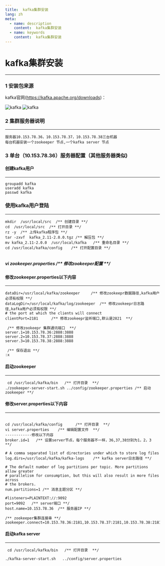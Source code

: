 ```yaml
---
title:  kafka集群安装
lang: zh
meta:
  - name: description
    content:  kafka集群安装
  - name: keywords
    content:  kafka集群安装
---
```


# kafka集群安装
---
### 1 安装包来源
kafka官网(https://kafka.apache.org/downloads)： 
<div id="page">
    <img src="/kafkalogo.png"  alt="kafka" />
     <img src="/attach/pg_node0.png" onclick="javascript:location.href='/attach/node0.zip'" 
     alt="kafka" />
</div>

### 2 集群服务器说明

<hr></hr>

```flow  \\                   // 
服务器10.153.78.36，10.153.78.37，10.153.78.38三台机器
每台机器安装一个zookeeper 节点,一个kafka server 节点
```

### 3 单台（10.153.78.36）服务器配置（其他服务器类似)

#### 创建kafka用户
<hr></hr>

```  \\              //
groupadd kafka
useradd kafka
passwd kafka 
```

###  使用kafka用户登陆
<hr></hr>

```  \\              //
mkdir  /usr/local/src  /** 创建目录 **/
cd  /usr/local/src  /** 打开目录 **/
rz -y  /** 上传kafka程序包 **/
tar -zxvf  kafka_2.11-2.0.0.tgz /** 解压包 **/
mv kafka_2.11-2.0.0  /usr/local/kafka   /** 重命名目录 **/
cd /usr/local/kafka/config    /** 打开配置目录 **/
 

```
##### vi zookeeper.properties  /** 修改zookeeper配置 **/

####  修改zookeeper.properties以下内容
<hr></hr>

```  \\                //
dataDir=/usr/local/kafka/zookeeper     /** 修改zookeepr数据路径,kafka用户必须有权限 **/
dataLogDir=/usr/local/kafka/log/zookeeper  /** 修改zookeepr日志路径,kafka用户必须有权限 **/
# the port at which the clients will connect
clientPort=2181      /** 修改zookeepr监听端口,默认是2821  **/

 /** 修改zookeepr 集群通讯端口  **/
server.1=10.153.78.36:2888:3888    
server.2=10.153.78.37:2888:3888
server.3=10.153.78.38:2888:3888

 /** 保存退出 **/
:x
```

#### 启动zookeeper
<hr></hr>

```  \\                //
 cd /usr/local/kafka/bin   /** 打开目录  **/
./zookeeper-server-start.sh ../config/zookeeper.properties /** 启动zookeeper **/

```

####  修改server.properties以下内容
<hr></hr>

```  \\                // 

cd /usr/local/kafka/config      /** 打开目录  **/
vi server.properties    /** 编辑配置文件  **/
------------修改以下内容
broker.id=1   /** 设置server节点，每个服务器不一样，36,37,38分别为1，2，3  **/

# A comma separated list of directories under which to store log files
log.dirs=/usr/local/kafka/kafka-logs    /** kafka server日志路径 **/

# The default number of log partitions per topic. More partitions allow greater
# parallelism for consumption, but this will also result in more files across
# the brokers.
num.partitions=1 /** 消息主题分区 **/

#listeners=PLAINTEXT://:9092
port=9092   /** server端口 **/
host.name=10.153.78.36  /** 服务器IP **/

/** zookeeper集群连接串 **/
zookeeper.connect=10.153.78.36:2181,10.153.78.37:2181,10.153.78.38:2181
```

####  启动kafka server
<hr></hr>

```  \\                // 
 cd /usr/local/kafka/bin   /** 打开目录  **/

./kafka-server-start.sh   ../config/server.properties 
```


<Common-Footer title="Kafka">
</Common-Footer>